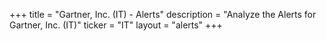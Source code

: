 +++
title = "Gartner, Inc. (IT) - Alerts"
description = "Analyze the Alerts for Gartner, Inc. (IT)"
ticker = "IT"
layout = "alerts"
+++

